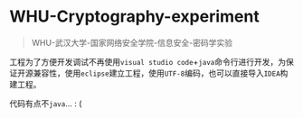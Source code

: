 # WHU-Cryptography-experiment
> WHU-武汉大学-国家网络安全学院-信息安全-密码学实验

工程为了方便开发调试不再使用`visual studio code`+`java`命令行进行开发，为保证开源兼容性，使用`eclipse`建立工程，使用`UTF-8`编码，也可以直接导入`IDEA`构建工程。

代码有点不`java`...          : (